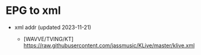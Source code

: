 # EPG to xml

* xml addr (updated 2023-11-21)

  - [WAVVE/TVING/KT]
    https://raw.githubusercontent.com/jassmusic/KLive/master/klive.xml

